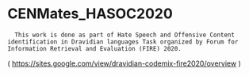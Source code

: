 # CENMates_HASOC2020

      This work is done as part of Hate Speech and Offensive Content identification in Dravidian languages Task organized by Forum for Information Retrieval and Evaluation (FIRE) 2020.
( https://sites.google.com/view/dravidian-codemix-fire2020/overview )


